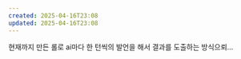 ```yaml
---
created: 2025-04-16T23:08
updated: 2025-04-16T23:08
---
```



현재까지 만든 롤로 ai마다 한 턴씩의 발언을 해서 결과를 도출하는 방식으뢰...